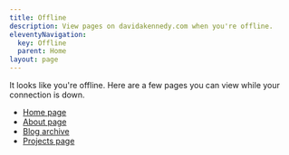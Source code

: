 ```yaml
---
title: Offline
description: View pages on davidakennedy.com when you're offline.
eleventyNavigation:
  key: Offline
  parent: Home
layout: page
---
```


It looks like you're offline. Here are a few pages you can view while your connection is down.

- [Home page](/)
- [About page](/about/)
- [Blog archive](/blog/)
- [Projects page](/projects/)

<div id="offline-pages"></div>

<script>
  window.addEventListener("load", function () {
    // Have service work trim caches
    if (navigator.serviceWorker.controller != null) {
      // Trim Caches
      let worker = navigator.serviceWorker.controller;
      worker.postMessage({ command: "trimCaches" });
      // Populate Offline page, if necessary
      if (document.getElementById("offline-pages")) {
        let messageChannel = new MessageChannel();
        messageChannel.port1.onmessage = function (event) {
          if (event.data.offlinePages != null) {
            displayOfflinePages(event.data);
          }
        };
        worker.postMessage({ command: "getOfflinePages" }, [
          messageChannel.port2,
        ]);
      }
    }
  });

  function displayOfflinePages(data) {
    let offlineList = document.getElementById("offline-pages");
    let content = `<p>Some other pages you visited recently are available offline:</p>
                    <ul class="list-offline">`;
    let pages = data.offlinePages.sort(function (a, b) {
      return a.title > b.title ? 1 : b.title > a.title ? -1 : 0;
    });
    let excludePages = ["/", "about/", "blog/", "projects/", "offline/"];

    pages.forEach(function (page) {
      if (
        excludePages.indexOf(page.url) !== -1 ||
        excludePages.indexOf(page.url + "/") !== -1
      )
      return;

      let url = page.url;
      let title = page.title.replace(" | David A. Kennedy", "");
      content += `<li>
                  <a href="${url}">${title}</a><br>
                  </li>`;
    });
    content += `</ul>`;
    offlineList.innerHTML = content;
  }
</script>
